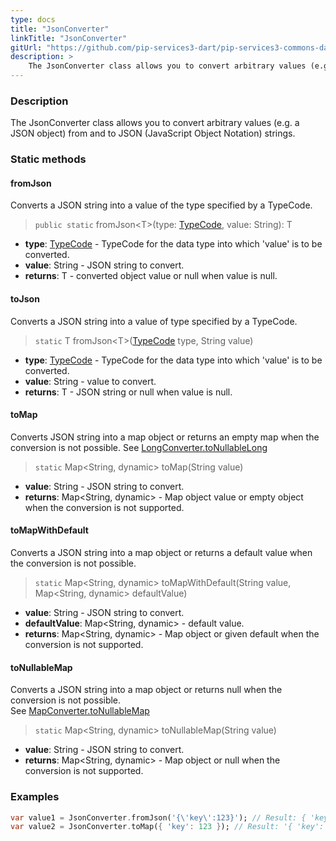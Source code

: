 ```yaml
---
type: docs
title: "JsonConverter"
linkTitle: "JsonConverter"
gitUrl: "https://github.com/pip-services3-dart/pip-services3-commons-dart"
description: > 
    The JsonConverter class allows you to convert arbitrary values (e.g. a JSON object) from and to JSON (JavaScript Object Notation) strings.
---
```


### Description

The JsonConverter class allows you to convert arbitrary values (e.g. a JSON object) from and to JSON (JavaScript Object Notation) strings.

### Static methods

#### fromJson
Converts a JSON string into a value of the type specified by a TypeCode.

> `public static` fromJson\<T\>(type: [TypeCode](../type_code), value: String): T

- **type**: [TypeCode](../type_code) - TypeCode for the data type into which 'value' is to be converted.
- **value**: String - JSON string to convert.
- **returns**: T - converted object value or null when value is null.

#### toJson
Converts a JSON string into a value of type specified by a TypeCode.

> `static` T fromJson\<T\>([TypeCode](../type_code) type, String value)

- **type**: [TypeCode](../type_code) - TypeCode for the data type into which 'value' is to be converted.
- **value**: String - value to convert.
- **returns**: T - JSON string or null when value is null.

#### toMap
Converts JSON string into a map object or returns an empty map when the conversion is not possible.
See [LongConverter.toNullableLong](../long_converter/#tonullablelong)

> `static` Map\<String, dynamic\> toMap(String value)

- **value**: String - JSON string to convert.
- **returns**: Map\<String, dynamic\> - Map object value or empty object when the conversion is not supported.

#### toMapWithDefault
Converts a JSON string into a map object or returns a default value when the conversion is not possible.

> `static` Map\<String, dynamic\> toMapWithDefault(String value, Map\<String, dynamic\> defaultValue)

- **value**: String - JSON string to convert.
- **defaultValue**: Map\<String, dynamic\> - default value.
- **returns**: Map\<String, dynamic\> - Map object or given default when the conversion is not supported.


#### toNullableMap
Converts a JSON string into a map object or returns null when the conversion is not possible.  
See [MapConverter.toNullableMap](../map_converter/#tonullablemap)

> `static` Map\<String, dynamic\> toNullableMap(String value)

- **value**: String - JSON string to convert.
- **returns**: Map\<String, dynamic\> - Map object or null when the conversion is not supported.


### Examples

```dart
var value1 = JsonConverter.fromJson('{\'key\':123}'); // Result: { 'key': 123 }
var value2 = JsonConverter.toMap({ 'key': 123 }); // Result: '{ 'key': 123 }'

```
